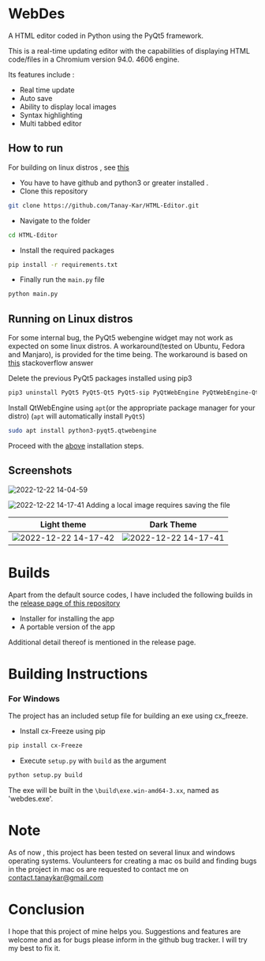 # WebDes
A HTML editor coded in Python using the PyQt5 framework.

This is a real-time updating editor with the capabilities of displaying HTML code/files in a Chromium version 94.0. 4606 engine.

Its features include :
- Real time update
- Auto save
- Ability to display local images
- Syntax highlighting
- Multi tabbed editor

## How to run

For building on linux distros , see [this](#running-on-linux-distros)

- You have to have github and python3 or greater installed .
- Clone this repository
```bash
git clone https://github.com/Tanay-Kar/HTML-Editor.git
```
- Navigate to the folder
```bash
cd HTML-Editor
```
- Install the required packages
```bash
pip install -r requirements.txt
```

- Finally run the ```main.py``` file
```bash
python main.py
```
## Running on Linux distros
For some internal bug, the PyQt5 webengine widget may not work as expected on some linux distros. A workaround(tested on Ubuntu, Fedora and Manjaro), is provided for the time being.
The workaround is based on [this](https://stackoverflow.com/a/73874077) stackoverflow answer

Delete the previous PyQt5 packages installed using pip3
```bash
pip3 uninstall PyQt5 PyQt5-Qt5 PyQt5-sip PyQtWebEngine PyQtWebEngine-Qt5
```
Install QtWebEngine using ```apt```(or the appropriate package manager for your distro)
(```apt``` will automatically install ```PyQt5```)
```bash
sudo apt install python3-pyqt5.qtwebengine
```
Proceed with the [above](#how-to-run) installation steps.

## Screenshots
![2022-12-22 14-04-59](https://user-images.githubusercontent.com/93914273/209092832-a4cfdcec-8a0e-4cfb-9d04-58b3193416e3.gif)



![2022-12-22 14-17-41](https://user-images.githubusercontent.com/93914273/209096110-e5c20d80-4e82-4a7f-ae6b-8d5ae1abdc4b.png)
Adding a local image requires saving the file


Light theme                |  Dark Theme
:-------------------------:|:-------------------------:
![2022-12-22 14-17-42](https://user-images.githubusercontent.com/93914273/209095313-be70ea30-e69b-4af3-aa7b-9ddcd1a927e1.png) | ![2022-12-22 14-17-41](https://user-images.githubusercontent.com/93914273/209096110-e5c20d80-4e82-4a7f-ae6b-8d5ae1abdc4b.png)

# Builds
Apart from the default source codes, I have included the following builds in the [release page of this repository](https://github.com/Tanay-Kar/Webdes-HTMLEditor/releases)

- Installer for installing the app
- A portable version of the app

Additional detail thereof is mentioned in the release page.

# Building Instructions
### For Windows
The project has an included setup file for building an exe using cx_freeze.

- Install cx-Freeze using pip
```bash
pip install cx-Freeze 
```
- Execute ```setup.py``` with ```build``` as the argument
```bash
python setup.py build
```

The exe will be built in the ```\build\exe.win-amd64-3.xx```, named as 'webdes.exe'.

# Note
As of now , this project has been tested on several linux and windows operating systems. Voulunteers for creating a mac os build and finding bugs in the project in mac os are requested to contact me on [contact.tanaykar@gmail.com](mailto:contact.tanaykar@gmail.com)

# Conclusion
I hope that this project of mine helps you. Suggestions and features are welcome and as for bugs please inform in the github bug tracker. I will try my best to fix it.

